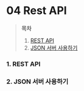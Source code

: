 # 04 Rest API

> **목차**
>
> 1. [REST API](#1-rest-api)
> 2. [JSON 서버 사용하기](#2-json-서버-사용하기)

### 1. REST API

### 2. JSON 서버 사용하기
